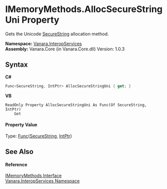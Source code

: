# IMemoryMethods.AllocSecureStringUni Property 
 

Gets the Unicode <a href="http://msdn2.microsoft.com/en-us/library/7kt014s1" target="_blank">SecureString</a> allocation method.

**Namespace:**&nbsp;<a href="46913109-b3e0-3b59-6f7f-071f8aa90bf0">Vanara.InteropServices</a><br />**Assembly:**&nbsp;Vanara.Core (in Vanara.Core.dll) Version: 1.0.3

## Syntax

**C#**<br />
``` C#
Func<SecureString, IntPtr> AllocSecureStringUni { get; }
```

**VB**<br />
``` VB
ReadOnly Property AllocSecureStringUni As Func(Of SecureString, IntPtr)
	Get
```


#### Property Value
Type: <a href="http://msdn2.microsoft.com/en-us/library/bb549151" target="_blank">Func</a>(<a href="http://msdn2.microsoft.com/en-us/library/7kt014s1" target="_blank">SecureString</a>, <a href="http://msdn2.microsoft.com/en-us/library/5he14kz8" target="_blank">IntPtr</a>)

## See Also


#### Reference
<a href="b481f620-dc45-e8fa-8eb4-9029a9ba4919">IMemoryMethods Interface</a><br /><a href="46913109-b3e0-3b59-6f7f-071f8aa90bf0">Vanara.InteropServices Namespace</a><br />